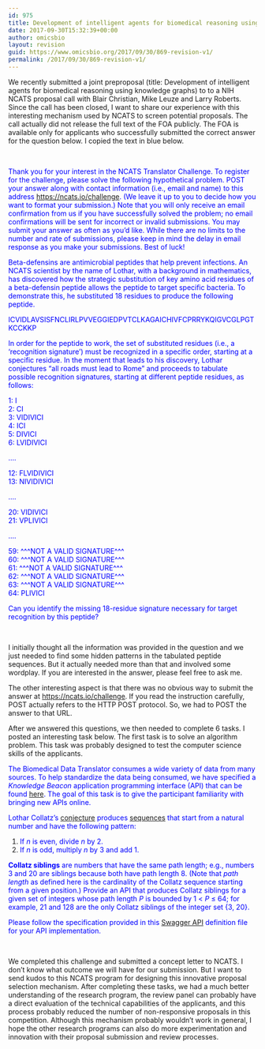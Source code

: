 ```yaml
---
id: 975
title: Development of intelligent agents for biomedical reasoning using knowledge graphs
date: 2017-09-30T15:32:39+00:00
author: omicsbio
layout: revision
guid: https://www.omicsbio.org/2017/09/30/869-revision-v1/
permalink: /2017/09/30/869-revision-v1/
---
```

We recently submitted a joint preproposal (title: Development of intelligent agents for biomedical reasoning using knowledge graphs) to to a NIH NCATS proposal call with Blair Christian, Mike Leuze and Larry Roberts. Since the call has been closed, I want to share our experience with this interesting mechanism used by NCATS to screen potential proposals. The call actually did not release the full text of the FOA publicly. The FOA is available only for applicants who successfully submitted the correct answer for the question below. I copied the text in blue below.

&nbsp;

<span style="color: #0000ff;">Thank you for your interest in the NCATS Translator Challenge. To register for the challenge, please solve the following hypothetical problem. POST your answer along with contact information (i.e., email and name) to this address https://ncats.io/challenge. (We leave it up to you to decide how you want to format your submission.) Note that you will only receive an email confirmation from us if you have successfully solved the problem; no email confirmations will be sent for incorrect or invalid submissions. You may submit your answer as often as you&#8217;d like. While there are no limits to the number and rate of submissions, please keep in mind the delay in email response as you make your submissions. Best of luck!</span>

<span style="color: #0000ff;">Beta-defensins are antimicrobial peptides that help prevent infections. An NCATS scientist by the name of Lothar, with a background in mathematics, has discovered how the strategic substitution of key amino acid residues of a beta-defensin peptide allows the peptide to target specific bacteria. To demonstrate this, he substituted 18 residues to produce the following peptide.</span>

<span style="color: #0000ff;">ICVIDLAVSISFNCLIRLPVVEGGIEDPVTCLKAGAICHIVFCPRRYKQIGVCGLPGTKCCKKP</span>

<span style="color: #0000ff;">In order for the peptide to work, the set of substituted residues (i.e., a ‘recognition signature’) must be recognized in a specific order, starting at a specific residue. In the moment that leads to his discovery, Lothar conjectures &#8220;all roads must lead to Rome&#8221; and proceeds to tabulate possible recognition signatures, starting at different peptide residues, as follows:</span>

<span style="color: #0000ff;">1: I</span>  
 <span style="color: #0000ff;">2: CI</span>  
 <span style="color: #0000ff;">3: VIDIVICI</span>  
 <span style="color: #0000ff;">4: ICI</span>  
 <span style="color: #0000ff;">5: DIVICI</span>  
 <span style="color: #0000ff;">6: LVIDIVICI</span>

<span style="color: #0000ff;">&#8230;.</span>

<span style="color: #0000ff;">12: FLVIDIVICI</span>  
<span style="color: #0000ff;">13: NIVIDIVICI</span>

<span style="color: #0000ff;">&#8230;.</span>

<span style="color: #0000ff;">20: VIDIVICI</span>  
<span style="color: #0000ff;">21: VPLIVICI</span>

<span style="color: #0000ff;">&#8230;.</span>

<span style="color: #0000ff;">59: ^^^NOT A VALID SIGNATURE^^^</span>  
<span style="color: #0000ff;">60: ^^^NOT A VALID SIGNATURE^^^</span>  
<span style="color: #0000ff;">61: ^^^NOT A VALID SIGNATURE^^^</span>  
<span style="color: #0000ff;">62: ^^^NOT A VALID SIGNATURE^^^</span>  
<span style="color: #0000ff;">63: ^^^NOT A VALID SIGNATURE^^^</span>  
<span style="color: #0000ff;">64: PLIVICI</span>

<span style="color: #0000ff;">Can you identify the missing 18-residue signature necessary for target recognition by this peptide?</span>

&nbsp;

I initially thought all the information was provided in the question and we just needed to find some hidden patterns in the tabulated peptide sequences. But it actually needed more than that and involved some wordplay. If you are interested in the answer, please feel free to ask me.

The other interesting aspect is that there was no obvious way to submit the answer at https://ncats.io/challenge. If you read the instruction carefully, POST actually refers to the HTTP POST protocol. So, we had to POST the answer to that URL.

After we answered this questions, we then needed to complete 6 tasks. I posted an interesting task below. The first task is to solve an algorithm problem. This task was probably designed to test the computer science skills of the applicants.

<span style="color: #0000ff;">The Biomedical Data Translator consumes a wide variety of data from many sources. To help standardize the data being consumed, we have specified a <em>Knowledge Beacon</em> application programming interface (API) that can be found <a href="https://github.com/NCATS-Tangerine/translator-knowledge-beacon/" target="#foa">here</a>. The goal of this task is to give the participant familiarity with bringing new APIs online.</span>

<span style="color: #0000ff;">Lothar Collatz&#8217;s <a href="https://en.wikipedia.org/wiki/Collatz_conjecture" target="#foa">conjecture</a> produces <a href="https://oeis.org/A006577" target="#foa">sequences</a> that start from a natural number and have the following pattern:</span>

  1. <span style="color: #0000ff;">If <em>n</em> is even, divide <em>n</em> by 2.</span>
  2. <span style="color: #0000ff;">If <em>n</em> is odd, multiply <em>n</em> by 3 and add 1.</span>

<span style="color: #0000ff;"><b>Collatz siblings</b> are numbers that have the same path length; e.g., numbers 3 and 20 are siblings because both have path length 8. (Note that <i>path length</i> as defined here is the cardinality of the Collatz sequence starting from a given position.) Provide an API that produces Collatz siblings for a given set of integers whose path length <i>P</i> is bounded by 1 < <i>P</i> ≤ 64; for example, 21 and 128 are the only Collatz siblings of the integer set {3, 20}.</span>

<span style="color: #0000ff;">Please follow the specification provided in this <a href="https://ncats.io/challenge/assets/resources/swagger.yaml">Swagger API</a> definition file for your API implementation.</span>

&nbsp;

We completed this challenge and submitted a concept letter to NCATS. I don&#8217;t know what outcome we will have for our submission. But I want to send kudos to this NCATS program for designing this innovative proposal selection mechanism. After completing these tasks, we had a much better understanding of the research program, the review panel can probably have a direct evaluation of the technical capabilities of the applicants, and this process probably reduced the number of non-responsive proposals in this competition. Although this mechanism probably wouldn&#8217;t work in general, I hope the other research programs can also do more experimentation and innovation with their proposal submission and review processes.